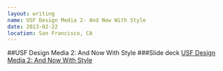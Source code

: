 ```yaml
---
layout: writing
name: USF Design Media 2- And Now With Style
date: 2013-02-22
location: San Francisco, CA
---
```


##USF Design Media 2: And Now With Style
###Slide deck
[USF Design Media 2: And Now With Style](http://slides.com/averycodes/design-media-lab-2#/)